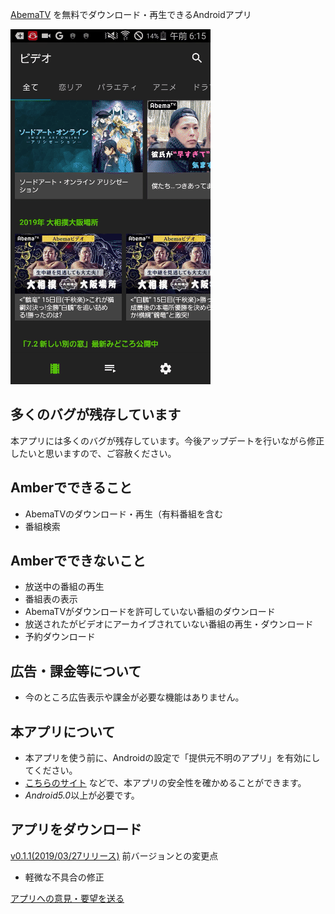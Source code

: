 [AbemaTV](https://abema.tv/) を無料でダウンロード・再生できるAndroidアプリ

![gif](./2019_03_31_06_17_54.gif)

## 多くのバグが残存しています

本アプリには多くのバグが残存しています。今後アップデートを行いながら修正したいと思いますので、ご容赦ください。

## Amberでできること

- AbemaTVのダウンロード・再生（有料番組を含む
- 番組検索

## Amberでできないこと

- 放送中の番組の再生
- 番組表の表示
- AbemaTVがダウンロードを許可していない番組のダウンロード
- 放送されたがビデオにアーカイブされていない番組の再生・ダウンロード
- 予約ダウンロード

## 広告・課金等について

- 今のところ広告表示や課金が必要な機能はありません。

## 本アプリについて

- 本アプリを使う前に、Androidの設定で「提供元不明のアプリ」を有効にしてください。
- [こちらのサイト](https://www.virustotal.com/) などで、本アプリの安全性を確かめることができます。
- *Android5.0*以上が必要です。

## アプリをダウンロード

[v0.1.1(2019/03/27リリース)](https://github.com/AmberAmeba/Android/releases/download/0.1.1/app-release.apk)
前バージョンとの変更点

- 軽微な不具合の修正

[アプリへの意見・要望を送る](https://forms.gle/TZiDwkkFCDYEzGyS9)
